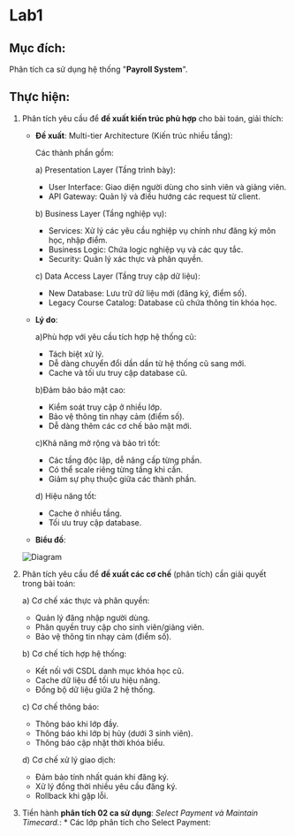 # Lab1

## Mục đích: 
Phân tích ca sử dụng hệ thống "**Payroll System**".

## Thực hiện:
1) Phân tích yêu cầu để **đề xuất kiến trúc phù hợp** cho bài toán, giải thích:
   * **Đề xuất**:
     Multi-tier Architecture (Kiến trúc nhiều tầng):
     
     Các thành phần gồm:
     
     a) Presentation Layer (Tầng trình bày):
        * User Interface: Giao diện người dùng cho sinh viên và giảng viên.
        * API Gateway: Quản lý và điều hướng các request từ client.
          
     b) Business Layer (Tầng nghiệp vụ):
       * Services: Xử lý các yêu cầu nghiệp vụ chính như đăng ký môn học, nhập điểm.
       * Business Logic: Chứa logic nghiệp vụ và các quy tắc.
       * Security: Quản lý xác thực và phân quyền.

     c) Data Access Layer (Tầng truy cập dữ liệu):
       * New Database: Lưu trữ dữ liệu mới (đăng ký, điểm số).
       * Legacy Course Catalog: Database cũ chứa thông tin khóa học.
  
    * **Lý do**:

      a)Phù hợp với yêu cầu tích hợp hệ thống cũ:
      * Tách biệt xử lý.
      * Dễ dàng chuyển đổi dần dần từ hệ thống cũ sang mới.
      * Cache và tối ưu truy cập database cũ.
     
      b)Đảm bảo bảo mật cao:
      * Kiểm soát truy cập ở nhiều lớp.
      * Bảo vệ thông tin nhạy cảm (điểm số).
      * Dễ dàng thêm các cơ chế bảo mật mới.

      c)Khả năng mở rộng và bảo trì tốt:
      * Các tầng độc lập, dễ nâng cấp từng phần.
      * Có thể scale riêng từng tầng khi cần.
      * Giảm sự phụ thuộc giữa các thành phần.
     
      d) Hiệu năng tốt:
      * Cache ở nhiều tầng.
      * Tối ưu truy cập database.


    * **Biểu đồ**:

   ![Diagram](https://www.planttext.com/api/plantuml/png/X5H1IiD05Dtd59-kxHMase88NGXs9rrC9p4PsangEwaMSTL55oBOXIiHAoAYA0gwiOEucEezvWHUmJzDgObDOXP3vh_tt_lp6EPRVfIwWdH4wBSigqreaxWE56fwSijT41trm3reg76_08SMuBUpmKW0DjDoo86xNyzQNZ2mrHjtwn6XhEKPzgvjRTQjesLDxdgckGqzBMyMgXKjZwatgyrbge7BQ98zHzRrv3e0NqyUHQg3w8Hze0YtmTRo2Lf68LnOrLBXkNPDFU8OdfRNRRCEGU0wGb7wUJSpiuaW3TBzTQDVLz3LyZBLgxnTgUAayfpLOmMROAXOlQ7GzDGBCKudT66H5p4KYwl9YEER24racTX5U6goARn4pgbT4IyhqBoMt9Yp5EU7ZsMQBnJZvqLkyK0uq66k9o3O_U-6nz5zfm7K2w3BKBt7r3r7Ga-DmMMO7KuHrHnkW_5OSlfpwwUdqm4sDTKx-EgLHpEk8B0N6Zbe8J0TeVN0DrTkPA03nyyuNBPjVle0SRndWawma92TPioqXB_uglm0003__mC0)
     
     
2) Phân tích yêu cầu để **đề xuất các cơ chế** (phân tích) cần giải quyết trong bài toán:
   
    a) Cơ chế xác thực và phân quyền:
    * Quản lý đăng nhập người dùng.
    * Phân quyền truy cập cho sinh viên/giảng viên.
    * Bảo vệ thông tin nhạy cảm (điểm số).

    b) Cơ chế tích hợp hệ thống:
  
    * Kết nối với CSDL danh mục khóa học cũ.
    * Cache dữ liệu để tối ưu hiệu năng.
    * Đồng bộ dữ liệu giữa 2 hệ thống.
  
    c) Cơ chế thông báo:
  
    * Thông báo khi lớp đầy.
    * Thông báo khi lớp bị hủy (dưới 3 sinh viên).
    * Thông báo cập nhật thời khóa biểu.
  
    d) Cơ chế xử lý giao dịch:
  
    * Đảm bảo tính nhất quán khi đăng ký.
    * Xử lý đồng thời nhiều yêu cầu đăng ký.
    * Rollback khi gặp lỗi.

  3) Tiền hành **phân tích 02 ca sử dụng**: *Select Payment và Maintain Timecard.*:
    * Các lớp phân tích cho Select Payment:
      
